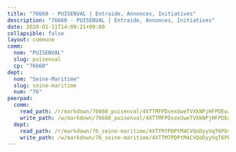 ```yaml
---
title: "76660 - PUISENVAL | Entraide, Annonces, Initiatives"
description: "76660 - PUISENVAL | Entraide, Annonces, Initiatives"
date: 2020-01-11T14:09:21+09:00
collapsible: false
layout: commune
comm:
  nom: "PUISENVAL"
  slug: puisenval
  cp: "76660"
dept:
  nom: "Seine-Maritime"
  slug: seine-maritime
  num: "76"
peerpad:
  comm:
    read_path: /r/markdown/76660_puisenval/4XTTMFPDsexUweTVXkNPjHFPDEwJHChEBPX3YvJnvqtG3WZrx
    write_path: /w/markdown/76660_puisenval/4XTTMFPDsexUweTVXkNPjHFPDEwJHChEBPX3YvJnvqtG3WZrx-K3TgTo62a4tqKHEbuz8UDaRAEi7d97AyuFm9eb5csAhcC7dPjJAjzoqNQP8XEdSSCXYTtMFdQxDJ8b6FgpRaPzDzaFmCBK45kPjVbeAoq32eCxsXjYcNdMj7Wy8R4yernz8GXjDz
  dept:
    read_path: /r/markdown/76_seine-maritime/4XTTM7PDPtM4CVQoDyyVqT6Pbvj1SVtndpXJdTDsc7xwdMTdt
    write_path: /w/markdown/76_seine-maritime/4XTTM7PDPtM4CVQoDyyVqT6Pbvj1SVtndpXJdTDsc7xwdMTdt-K3TgUmo7Qwp8ZQz8qKFjC8WCY27ypEpX2c8BXeSV9rrPY1zRZn2SrYwkBXF8VnHkcepiXsccFfKHYuT2JNgSMXxLRaUGRu6o5B3BB15nZxEho97cTz3yC4eRTX4hZM1hcyAZrn8r
---
```


